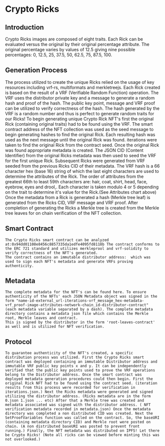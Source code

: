 # Crypto Ricks

## Introduction
  Crypto Ricks images are composed of eight traits.
  Each Rick can be evaluated versus the original by their original percentage attribute. The original percentage varies by values of 12.5 giving nine possible percentages: 0, 12.5, 25, 37.5, 50, 62.5, 75, 87.5, 100.

## Generation Process
  The process utilized to create the unique Ricks relied on the usage of key resources including vrf-rs, multiformats and merkletreejs. Each Rick created is based on the result of a VRF (Verifiable Random Function) operation. 
  The VRF uses the distributor private key and a message to generate a random hash and proof of the hash. The public key point, message and VRF proof can be utilized to verify correctness of the hash. 
  The hash generated by the VRF is a random number and thus is perfect to generate random traits for our Ricks! To begin generating unique Crypto Rick NFT's first the original Rick (containing original traits) had to be found using the VRF. 
  The smart contract address of the NFT collection was used as the seed message to begin generating hashes to find the original Rick. Each resulting hash was used as the next message until the original Rick was found. 
  iterations were taken to find the original Rick from the contract seed. Once the original Rick was found appropriate metadata is created. The JSON CID (Content Identifier) from the original Ricks metadata was then used to seed the VRF for the first unique Rick. 
  Subsequent Ricks were generated from VRF seeded from the previous Ricks CID of their metadata. The VRF hash is a 66 character hex (base 16) string of which the last eight characters are used to determine the attributes of the Rick. 
  The order of attributes from the greatest 66th to least 59th characters are: hair, coat, shirt, head, face, eyebrow, eyes and drool,. Each character is taken modulo 4 or 5 depending on the trait to determine it's value for the Rick.(See Attributes chart above) 
  Once the metadata from a Rick is generated a hash (Merkle tree leaf) is generated from the Ricks CID, VRF message and VRF proof. After completion of generating the Ricks a Merkle tree is created from the Merkle tree leaves for on chain verification of the NFT collection.
  
## Smart Contract

    The Crypto Ricks smart contract can be analyzed at:0x94dd01108e8456c8857335da1edfe4095fd8118b The contract conforms to the ERC 721 standard and utilizes merkleprool and vrf-solidity to verify correctness of the NFT's generated. 
    The contract contains an immutable distributor address:  which was used to sign each NFT's metadata and generate VRFs proving authenticity.
    
## Metadata

    The complete metadata for the NFT's can be found here. To ensure authenticity of the NFTs' each JSON Metadata object was signed in the form "name-id-external_url-iterations-vrf_message_hex-metadata-vrf_proof-image-attributes-network-chain_id-distributor-contract"
    (each metadata variable separated by a dash). The complete metadata directory contains a metadata json file which contains the Merkle root, Merkle leaves and contract. 
    This is signed by the distributor in the form 'root-leaves-contract' as well and is utilized for NFT verification.
    
## Protocol

    To guarantee authenticity of the NFT's created, a specific distribution process was utilized. First the Crypto Ricks smart contract was deployed containing an immutable Distributor address and immutable VRF public key points x and y. It can be independently verified that the public key points used to prove the VRF operations belong to the Distributor address. Once the smart contract was deployed metadata generation procedures could then begin. First the original Rick NFT had to be found using the contract seed. (iteration results from this process were recorded for verification in iterations.json.) Next the Ricks metadata were generated and signed utilizing the distributor address. (Ricks metadata are in the form 0.json 1.json ... etc) After that a Merkle tree was created and metadata associated was signed with the distributor address. ( NFT verification metadata recorded in metadata.json) Once the metadata directory was completed a non distributed CID was created. Next the SetProofVariables function was called on the contract. So, the baseURI (containing metadata directory CID) and Merkle root were posted on chain. (A non distributed baseURI was posted to prevent front running.) Finally, the NFT metadata was distributed on IPFS! Let there be Crypto Ricks! (Note all ricks can be viewed before minting this was not overlooked.)
